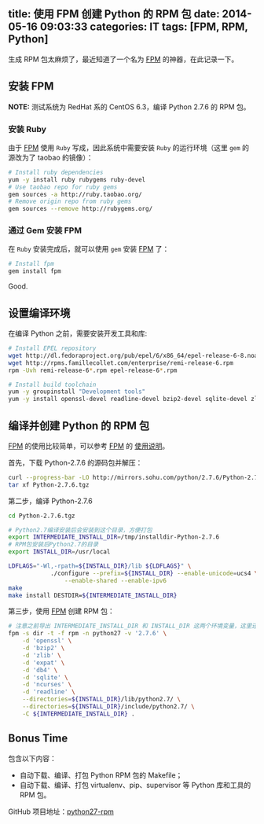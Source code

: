 title: 使用 FPM 创建 Python 的 RPM 包
date: 2014-05-16 09:03:33
categories: IT
tags: [FPM, RPM, Python]
---

生成 RPM 包太麻烦了，最近知道了一个名为 [FPM] 的神器，在此记录一下。

## 安装 FPM

**NOTE:** 测试系统为 RedHat 系的 CentOS 6.3，编译 Python 2.7.6 的 RPM 包。

### 安装 Ruby

由于 [FPM] 使用 `Ruby` 写成，因此系统中需要安装 `Ruby` 的运行环境（这里 `gem` 的源改为了 taobao 的镜像）：

``` bash
# Install ruby dependencies
yum -y install ruby rubygems ruby-devel
# Use taobao repo for ruby gems
gem sources -a http://ruby.taobao.org/
# Remove origin repo from ruby gems
gem sources --remove http://rubygems.org/
```

### 通过 Gem 安装 FPM

在 `Ruby` 安装完成后，就可以使用 `gem` 安装 [FPM] 了：

``` bash
# Install fpm
gem install fpm
```

Good.

## 设置编译环境

在编译 Python 之前，需要安装开发工具和库:

``` bash
# Install EPEL repository
wget http://dl.fedoraproject.org/pub/epel/6/x86_64/epel-release-6-8.noarch.rpm
wget http://rpms.famillecollet.com/enterprise/remi-release-6.rpm
rpm -Uvh remi-release-6*.rpm epel-release-6*.rpm

# Install build toolchain
yum -y groupinstall "Development tools"
yum -y install openssl-devel readline-devel bzip2-devel sqlite-devel zlib-devel ncurses-devel db4-devel expat-devel
```

## 编译并创建 Python 的 RPM 包

[FPM] 的使用比较简单，可以参考 [FPM] 的 [使用说明](https://github.com/jordansissel/fpm/wiki)。

首先，下载 Python-2.7.6 的源码包并解压：

``` bash
curl --progress-bar -LO http://mirrors.sohu.com/python/2.7.6/Python-2.7.6.tgz
tar xf Python-2.7.6.tgz
```

第二步，编译 Python-2.7.6

``` bash
cd Python-2.7.6.tgz

# Python2.7编译安装后会安装到这个目录，方便打包
export INTERMEDIATE_INSTALL_DIR=/tmp/installdir-Python-2.7.6
# RPM包安装后Python2.7的目录
export INSTALL_DIR=/usr/local

LDFLAGS="-Wl,-rpath=${INSTALL_DIR}/lib ${LDFLAGS}" \
            ./configure --prefix=${INSTALL_DIR} --enable-unicode=ucs4 \
                --enable-shared --enable-ipv6
make
make install DESTDIR=${INTERMEDIATE_INSTALL_DIR}
```

第三步，使用 [FPM] 创建 RPM 包：

``` bash
# 注意之前导出 INTERMEDIATE_INSTALL_DIR 和 INSTALL_DIR 这两个环境变量，这里还要使用
fpm -s dir -t -f rpm -n python27 -v '2.7.6' \
    -d 'openssl' \
    -d 'bzip2' \
    -d 'zlib' \
    -d 'expat' \
    -d 'db4' \
    -d 'sqlite' \
    -d 'ncurses' \
    -d 'readline' \
    --directories=${INSTALL_DIR}/lib/python2.7/ \
    --directories=${INSTALL_DIR}/include/python2.7/ \
    -C ${INTERMEDIATE_INSTALL_DIR} .
```


## Bonus Time

包含以下内容：

- 自动下载、编译、打包 Python RPM 包的 Makefile；
- 自动下载、编译、打包 virtualenv、pip、supervisor 等 Python 库和工具的 RPM 包。

GitHub 项目地址：[python27-rpm](https://github.com/timonwong/python27-rpm)

[FPM]: https://github.com/jordansissel/fpm

